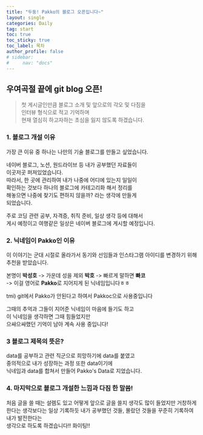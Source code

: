 ```yaml
---
title: "두둥! Pakko의 블로그 오픈입니다~"
layout: single
categories: Daily
tag: start
toc: true
toc_sticky: true
toc_label: 목차
author_profile: false
# sidebar:
#     nav: "docs"
---
```


## 우여곡절 끝에 git blog 오픈!

> 첫 게시글인만큼 블로그 소개 및 앞으로의 각오 및 다짐을  
> 인터뷰 형식으로 적고 기억하며  
> 현재 열심히 하고자하는 초심을 잃지 않도록 하겠습니다.

### 1. 블로그 개설 이유
가장 큰 이유 중 하나는 나만의 기술 블로그를 만들고 싶었습니다.  

네이버 블로그, 노션, 원드라이브 등 내가 공부했던 자료들이  
이곳저곳 퍼져있었습니다.  
따라서, 한 곳에 관리하여 내가 나중에 어디에 있는지 일일이  
확인하는 것보다 하나의 블로그에 카테고리화 해서 정리를  
해놓으면 나중에 찾기도 편하지 않을까? 라는 생각에 만들게  
되었습니다.

주로 코딩 관련 공부, 자격증, 취직 준비, 일상 생각 등에 대해서  
게시 예정이고 여행같은 일상은 네이버 블로그에 게시할 예정입니다.


### 2. 닉네임이 Pakko인 이유
이 이야기는 군대 시절로 올라가서 동기와 선임들과 인스타그램 아이디를 변경하기 위해 추천을 받았습니다.

본명이 **박성호** -> 가운데 성을 제외 **박호** -> 빠르게 말하면 **빠코**   
-> 이걸 영어로 **Pakko**로 지어지게 된 닉네임입니다ㅎㅎ

tmi) git에서 Pakko가 안된다고 하여서 Pakkoc으로 사용중입니다


그때의 추억과 그들이 지어준 닉네임이 마음에 들기도 하고   
이 닉네임을 생각하면 그때 힘들었지만   
으쌰으쌰했던 기억이 남아 계속 사용 중입니다!

### 3 블로그 제목의 뜻은?
data를 공부하고 관련 직군으로 희망하기에 data를 붙였고  
중의적으로 내가 성장하는 과정 또한 data이기에  
닉네임과 data를 합쳐서 만들어 Pakko's Data로 지었습니다.

### 4. 마지막으로 블로그 개설한 느낌과 다짐 한 말씀!
처음 글을 쓸 때는 설렘도 있고 어떻게 앞으로 글을 쓸지 생각도 많이 들었지만 거창하게 한다는 생각보다는 일상 기록하듯 내가 공부했던 것들, 몰랐던 것들을 꾸준히 기록하여 내가 발전한다는  
생각으로 하도록 하겠습니다!! 화이팅!!
